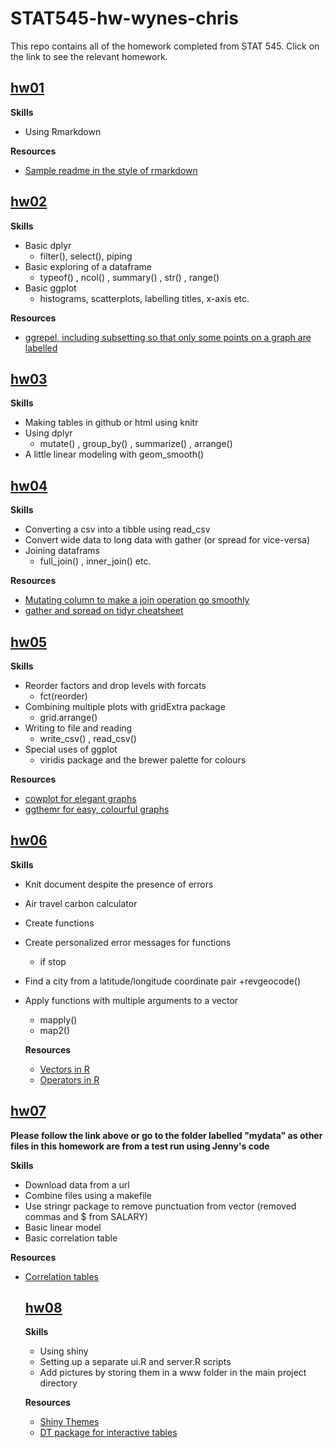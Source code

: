 # STAT545-hw-wynes-chris

This repo contains all of the homework completed from STAT 545. Click on the link to see the relevant homework.

## [hw01](https://github.com/swynes/STAT545-hw01-wynes-chris)
  **Skills**
  - Using Rmarkdown
  
  **Resources**
  - [Sample readme in the style of rmarkdown](https://raw.githubusercontent.com/STAT545-UBC/STAT545-UBC.github.io/master/hw01_sample_readme.md)

## [hw02](https://github.com/swynes/STAT545-hw-wynes-chris/tree/master/hw02)

  **Skills**
  - Basic dplyr
    + filter(), select(), piping
  - Basic exploring of a dataframe
    + typeof() , ncol() , summary() , str() , range()
  - Basic ggplot
    + histograms, scatterplots, labelling titles, x-axis etc.
    
   **Resources**
   - [ggrepel, including subsetting so that only some points on a graph are labelled](https://cran.r-project.org/web/packages/ggrepel/vignettes/ggrepel.html)

## [hw03](https://github.com/swynes/STAT545-hw-wynes-chris/tree/master/hw03)
   
  **Skills**
  - Making tables in github or html using knitr
  - Using dplyr
    + mutate() , group_by() , summarize() , arrange()
  - A little linear modeling with geom_smooth()

## [hw04](https://github.com/swynes/STAT545-hw-wynes-chris/tree/master/hw04)
  
  **Skills**
  - Converting a csv into a tibble using read_csv
  - Convert wide data to long data with gather (or spread for vice-versa)
  - Joining dataframs
    + full_join() , inner_join() etc.

  **Resources**
  - [Mutating column to make a join operation go smoothly](https://stackoverflow.com/questions/43126096/change-select-columns-from-character-to-integers)
  - [gather and spread on tidyr cheatsheet](https://stackoverflow.com/questions/43126096/change-select-columns-from-character-to-integers)



## [hw05](https://github.com/swynes/STAT545-hw-wynes-chris/tree/master/hw05)
 
 **Skills**
  - Reorder factors and drop levels with forcats
    + fct(reorder)
  - Combining multiple plots with gridExtra package 
    + grid.arrange()
  - Writing to file and reading
    + write_csv() , read_csv()
  - Special uses of ggplot
      + viridis package and the brewer palette for colours
          
  **Resources**  
  - [cowplot for elegant graphs](https://cran.r-project.org/web/packages/cowplot/vignettes/introduction.html)
  - [ggthemr for easy, colourful graphs](https://www.rdocumentation.org/packages/ggthemr/versions/1.1.0)


## [hw06](https://github.com/swynes/STAT545-hw-wynes-chris/tree/master/hw06)
 
 **Skills**
 - Knit document despite the presence of errors
 - Air travel carbon calculator
 - Create functions
 - Create personalized error messages for functions
   + if stop
 - Find a city from a latitude/longitude coordinate pair
   +revgeocode()
 - Apply functions with multiple arguments to a vector
   + mapply()
   + map2()
   
   **Resources**
   - [Vectors in R](http://www.noamross.net/blog/2014/4/16/vectorization-in-r--why.html)
   - [Operators in R](https://www.statmethods.net/management/operators.html)
   
  ## [hw07](https://github.com/swynes/STAT545-hw-wynes-chris/tree/master/hw07/mydata)
  **Please follow the link above or go to the folder labelled "mydata" as other files in this homework are from a test run using Jenny's code**
  
  **Skills**
  - Download data from a url
  - Combine files using a makefile
  - Use stringr package to remove punctuation from vector (removed commas and $ from SALARY)
  - Basic linear model
  - Basic correlation table
  
  **Resources**
- [Correlation tables](https://rstudio-pubs-static.s3.amazonaws.com/240657_5157ff98e8204c358b2118fa69162e18.html)

  ## [hw08](https://github.com/swynes/STAT545-hw-wynes-chris/tree/master/hw08)
  
  **Skills**
  - Using shiny
  - Setting up a separate ui.R and server.R scripts
  - Add pictures by storing them in a www folder in the main project directory
  
  **Resources**
  - [Shiny Themes](https://rstudio.github.io/shinythemes/)
  - [DT package for interactive tables](https://cran.r-project.org/web/packages/DT/DT.pdf)
